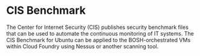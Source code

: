 # CIS Benchmark

The Center for Internet Security (CIS) publishes security benchmark files that can be used to automate the continuous monitoring of IT systems. The CIS Benchmark for Ubuntu can be applied to the BOSH-orchestrated VMs within Cloud Foundry using Nessus or another scanning tool. 